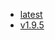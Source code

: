 - [latest](https://github.com/yapi-pro/yapi/tags)
- [v1.9.5](https://github.com/yapi-pro/yapi/releases/tag/v1.9.5)
